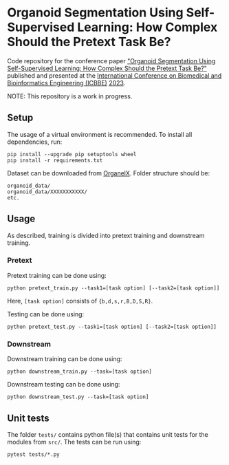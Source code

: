 # Organoid Segmentation Using Self-Supervised Learning: How Complex Should the Pretext Task Be?
Code repository for the conference paper ["Organoid Segmentation Using Self-Supervised Learning: How Complex Should the Pretext Task Be?"](https://doi.org/10.1145/3637732.3637772) published and presented at the [International Conference on Biomedical and Bioinformatics Engineering (ICBBE)](https://www.icbbe.com/) [2023](https://dl.acm.org/doi/proceedings/10.1145/3637732).

NOTE: This repository is a work in progress.

## Setup
The usage of a virtual environment is recommended. To install all dependencies, run:
```
pip install --upgrade pip setuptools wheel
pip install -r requirements.txt
```

Dataset can be downloaded from [OrganelX](https://organelx.hpc.rug.nl/organoid/). Folder structure should be:
```
organoid_data/
organoid_data/XXXXXXXXXXX/
etc.
```

## Usage
As described, training is divided into pretext training and downstream training.
### Pretext
Pretext training can be done using:
```
python pretext_train.py --task1=[task option] [--task2=[task option]]
```
Here, `[task option]` consists of `{b,d,s,r,B,D,S,R}`.

Testing can be done using:
```
python pretext_test.py --task1=[task option] [--task2=[task option]]
```

### Downstream
Downstream training can be done using:
```
python downstream_train.py --task=[task option]
```

Downstream testing can be done using:
```
python downstream_test.py --task=[task option]
```

## Unit tests
The folder `tests/` contains python file(s) that contains unit tests for the modules from `src/`. The tests can be run using:
```
pytest tests/*.py
```
